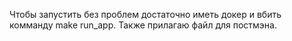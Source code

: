 Чтобы запустить без проблем достаточно иметь докер и вбить комманду make run_app. Также прилагаю файл для постмэна.
